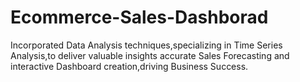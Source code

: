 # Ecommerce-Sales-Dashborad
Incorporated Data Analysis techniques,specializing in Time Series Analysis,to deliver valuable insights accurate Sales Forecasting and interactive Dashboard creation,driving Business Success.
